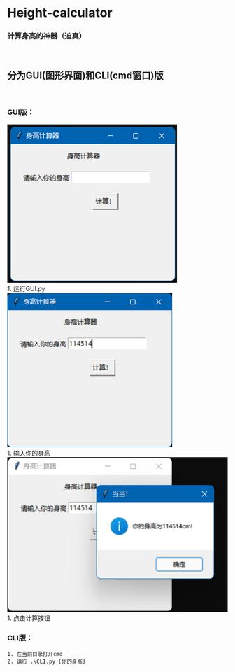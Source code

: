 # Height-calculator  
### 计算身高的神器（迫真）  
&nbsp;
## 分为GUI(图形界面)和CLI(cmd窗口)版  
&nbsp;
### GUI版：
![GUI Start.jpg](https://raw.githubusercontent.com/TinQlo/Height-calculator/main/Pic/GUI%20start.png)  
    1. 运行GUI.py  
![Iput.jpg](https://raw.githubusercontent.com/TinQlo/Height-calculator/main/Pic/Input.png)  
    1. 输入你的身高  
![Calc.jpg](https://raw.githubusercontent.com/TinQlo/Height-calculator/main/Pic/Calc.png)  
    1. 点击计算按钮  

### CLI版：
    1. 在当前目录打开cmd
    2. 运行 .\CLI.py [你的身高]


